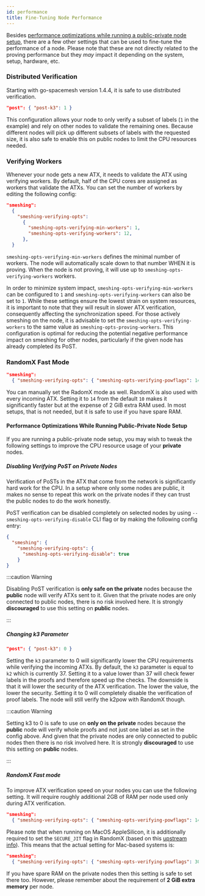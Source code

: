 ```yaml
---
id: performance
title: Fine-Tuning Node Performance
---
```


Besides [performance optimizations while running a public-private node setup](./performance.md#performance-optimizations-while-running-public-private-node-setup), there are a few other settings that can be used to fine-tune the performance of a node. Please note that these are not directly related to the proving performance but they _may_ impact it depending on the system, setup, hardware, etc.

### Distributed Verification

Starting with go-spacemesh version 1.4.4, it is safe to use distributed verification.

```json
"post": { "post-k3": 1 }
```

This configuration allows your node to only verify a subset of labels (`1` in the example) and rely on other nodes to validate the remaining ones. Because different nodes will pick up different subsets of labels with the requested size, it is also safe to enable this on public nodes to limit the CPU resources needed.

### Verifying Workers

Whenever your node gets a new ATX, it needs to validate the ATX using verifying workers. By default, half of the CPU cores are assigned as workers that validate the ATXs. You can set the number of workers by editing the following config:

```json
"smeshing":
  {
    "smeshing-verifying-opts":
      {
        "smeshing-opts-verifying-min-workers": 1,
        "smeshing-opts-verifying-workers": 12,
      },
  }
```

`smeshing-opts-verifying-min-workers` defines the minimal number of workers. The node will automatically scale down to that number WHEN it is proving. When the node is not proving, it will use up to `smeshing-opts-verifying-workers` workers.

In order to minimize system impact, `smeshing-opts-verifying-min-workers` can be configured to `1` and `smeshing-opts-verifying-workers` can also be set to `1`. While these settings ensure the lowest strain on system resources, it is important to note that they will result in slower ATX verification, consequently affecting the synchronization speed. For those actively smeshing on the node, it is advisable to set the `smeshing-opts-verifying-workers` to the same value as `smeshing-opts-proving-workers`. This configuration is optimal for reducing the potential negative performance impact on smeshing for other nodes, particularly if the given node has already completed its PoST.

### RandomX Fast Mode

```json
"smeshing":
  { "smeshing-verifying-opts": { "smeshing-opts-verifying-powflags": 14 } }
```

You can manually set the RadomX mode as well. RandomX is also used with every incoming ATX. Setting it to `14` from the default `10` makes it significantly  faster but at the expense of 2 GiB extra RAM used. In most setups, that is not needed, but it is safe to use if you have spare RAM.

#### Performance Optimizations While Running Public-Private Node Setup

If you are running a public-private node setup, you may wish to tweak the following settings to improve the CPU resource usage of your **private** nodes.

##### Disabling Verifying PoST on Private Nodes

Verification of PoSTs in the ATX that come from the network is significantly hard work for the CPU. In a setup where only some nodes are public, it makes no sense to repeat this work on the private nodes if they can trust the public nodes to do the work honestly.

PoST verification can be disabled completely on selected nodes by using `--smeshing-opts-verifying-disable` CLI flag or by making the following config entry:

```json
{
  "smeshing": {
    "smeshing-verifying-opts": {
      "smeshing-opts-verifying-disable": true
    }
}
```

:::caution Warning

Disabling PoST verification is **only safe on the private** nodes because the **public** node will verify ATXs sent to it. Given that the private nodes are only connected to public nodes, there is no risk involved here. It is strongly **discouraged** to use this setting on **public** nodes.

:::

##### Changing k3 Parameter

```json
"post": { "post-k3": 0 }
```

Setting the `k3` parameter to 0 will significantly lower the CPU requirements while verifying the incoming ATXs. By default, the `k3` parameter is equal to `k2` which is currently 37. Setting it to a value lower than 37 will check fewer labels in the proofs and therefore speed up the checks. The downside is that it will lower the security of the ATX verification. The lower the value, the lower the security. Setting it to 0 will completely disable the verification of proof labels. The node will still verify the k2pow with RandomX though.

:::caution Warning

Setting k3 to 0 is safe to use on **only on the private** nodes because the **public** node will verify whole proofs and not just one label as set in the config above. And given that the private nodes are only connected to public nodes then there is no risk involved here. It is strongly **discouraged** to use this setting on **public** nodes.

:::
##### RandomX Fast mode

To improve ATX verification speed on your nodes you can use the following setting. It will require roughly additional 2GB of RAM per node used only during ATX verification.

```json
"smeshing":
  { "smeshing-verifying-opts": { "smeshing-opts-verifying-powflags": 14 } }
```


Please note that when running on MacOS AppleSilicon, it is additionally required to set the `SECURE_JIT` flag in RandomX (based on this [upstream info](https://github.com/tevador/RandomX/issues/293)). This means that the actual setting for Mac-based systems is:

```json
"smeshing":
  { "smeshing-verifying-opts": { "smeshing-opts-verifying-powflags": 30 } }
```

If you have spare RAM on the private nodes then this setting is safe to set there too. However, please remember about the requirement of **2 GiB extra memory** per node.
